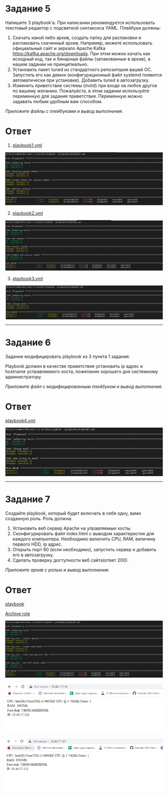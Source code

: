 # Задание 5

Напишите 3 playbook'a. При написании рекомендуется использовать текстовый редактор с подсветкой синтаксиса YAML. Плейбуки должны:

1. Скачать какой либо архив, создать папку для распаковки и распаковать скаченный архив. Например, можете использовать официальный сайт и зеркало Apache Kafka <https://kafka.apache.org/downloads>. При этом можно качать как исходный код, так и бинарные файлы (запакованные в архив), в нашем задании не принципиально.
2. Установить пакет tuned из стандартного репозитория вашей ОС. Запустить его как демон (конфигурационный файл systemd появится автоматически при установке). Добавить tuned в автозагрузку.
3. Изменить приветствие системы (motd) при входе на любое другое по вашему желанию. Пожалуйста, в этом задании используйте переменную для задания приветствия. Переменную можно задавать любым удобным вам способом.

*Приложите файлы с плейбуками и вывод выполнения.*

# Ответ

1. [playbook1.yml](playbook1.yml)  

![pic1](1.PNG)  

2. [playbook2.yml](playbook2.yml)

![pic2](2.PNG)  

3. [playbook3.yml](playbook3.yml)

![pic3](3.PNG)

---

# Задание 6

Задание модифицировать playbook из 3 пункта 1 задания:  

Playbook должен в качестве приветствия установить ip адрес и hostname усправляемого хоста, пожелание хорошего дня системному администратору.  

*Приложите файл с модифицированным плейбуком и вывод выполнения.*  

# Ответ  

[playbook4.yml](playbook4.yml)  

![pic4](4.PNG)

---

# Задание 7

Создайте playbook, который будет включать в себя одну, вами созданную роль. Роль должна:

1. Установить веб сервер Apache на управляемые хосты.
2. Сконфигурировать файл index.html c выводом характеристик для каждого компьютера. Необходимо включить CPU, RAM, величину первого HDD, ip адрес.
3. Открыть порт 80 (если необходимо), запустить сервер и добавить его в автозагрузку.
4. Сделать проверку доступности веб сайта(ответ 200).

*Приложите архив с ролью и вывод выполнения.*  

# Ответ  

[playbook](playbook5.yml)

[Archive role](my_role.zip)

![pic5](5.PNG)  

![pic6](6.PNG)  

![pic7](7.PNG)
